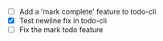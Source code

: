 - [ ] Add a 'mark complete' feature to todo-cli
- [x] Test newline fix in todo-cli
- [ ] Fix the mark todo feature